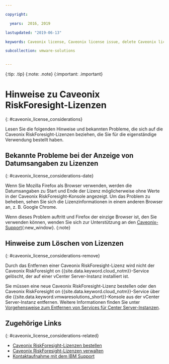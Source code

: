 ```yaml
---

copyright:

  years:  2016, 2019

lastupdated: "2019-06-13"

keywords: Caveonix license, Caveonix license issue, delete Caveonix license

subcollection: vmware-solutions


---
```


{:tip: .tip}
{:note: .note}
{:important: .important}

# Hinweise zu Caveonix RiskForesight-Lizenzen
{: #caveonix_license_considerations}

Lesen Sie die folgenden Hinweise und bekannten Probleme, die sich auf die Caveonix RiskForesight-Lizenzen beziehen, die Sie für die eigenständige Verwendung bestellt haben.

## Bekannte Probleme bei der Anzeige von Datumsangaben zu Lizenzen
{: #caveonix_license_considerations-date}

Wenn Sie Mozilla Firefox als Browser verwenden, werden die Datumsangaben zu Start und Ende der Lizenz möglicherweise ohne Werte in der Caveonix RiskForesight-Konsole angezeigt. Um das Problem zu beheben, sehen Sie sich die Lizenzinformationen in einem anderen Browser an, z. B. Google Chrome.

Wenn dieses Problem auftritt und Firefox der einzige Browser ist, den Sie verwenden können, wenden Sie sich zur Unterstützung an den [Caveonix-Support](https://www.caveonix.com/support/){:new_window}.
{:note}

## Hinweise zum Löschen von Lizenzen
{: #caveonix_license_considerations-remove}

Durch das Entfernen einer Caveonix RiskForesight-Lizenz wird nicht der Caveonix RiskForesight on {{site.data.keyword.cloud_notm}}-Service gelöscht, der auf einer vCenter Server-Instanz installiert ist.

Sie müssen eine neue Caveonix RiskForesight-Lizenz bestellen oder den Caveonix RiskForesight on {{site.data.keyword.cloud_notm}}-Service über die {{site.data.keyword.vmwaresolutions_short}}-Konsole aus der vCenter Server-Instanz entfernen. Weitere Informationen finden Sie unter [Vorgehensweise zum Entfernen von Services für Center Server-Instanzen](/docs/services/vmwaresolutions/services?topic=vmware-solutions-vc_addingremovingservices#vc_addingremovingservices-removing-procedure).

## Zugehörige Links
{: #caveonix_license_considerations-related}

* [Caveonix RiskForesight-Lizenzen bestellen](/docs/services/vmwaresolutions/services?topic=vmware-solutions-caveonix_license_ordering)
* [Caveonix RiskForesight-Lizenzen verwalten](/docs/services/vmwaresolutions/services?topic=vmware-solutions-caveonix_license_managing)
* [Kontaktaufnahme mit dem IBM Support](/docs/services/vmwaresolutions/vmonic?topic=vmware-solutions-trbl_support)

